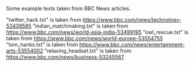 Some example texts taken from BBC News articles.

"twitter_hack.txt" is taken from https://www.bbc.com/news/technology-53439585
"indian_matchmaking.txt" is taken from https://www.bbc.com/news/world-asia-india-53499195
"owl_rescue.txt" is taken from https://www.bbc.com/news/world-europe-53554755
"tom_hanks.txt" is taken from  https://www.bbc.com/news/entertainment-arts-53554002
"relaxing_headset.txt" is taken from https://www.bbc.com/news/business-53245567
